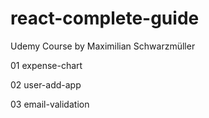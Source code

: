# react-complete-guide

Udemy Course by Maximilian Schwarzmüller

01 expense-chart

02 user-add-app

03 email-validation
